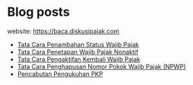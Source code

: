 # Blog posts

website: https://baca.diskusipajak.com

<!-- BLOG-POST-LIST:START -->
- [Tata Cara Penambahan Status Wajib Pajak](https://baca.diskusipajak.com/tata-cara-penambahan-status-wajib-pajak/)
- [Tata Cara Penetapan Wajib Pajak Nonaktif](https://baca.diskusipajak.com/tata-cara-penetapan-wajib-pajak-nonaktif/)
- [Tata Cara Pengaktifan Kembali Wajib Pajak](https://baca.diskusipajak.com/tata-cara-pengaktifan-kembali-wajib-pajak/)
- [Tata Cara Penghapusan Nomor Pokok Wajib Pajak &lpar;NPWP&rpar;](https://baca.diskusipajak.com/tata-cara-penghapusan-nomor-pokok-wajib-pajak-npwp/)
- [Pencabutan Pengukuhan PKP](https://baca.diskusipajak.com/pencabutan-pengukuhan-pkp/)
<!-- BLOG-POST-LIST:END -->

<!--
**kelaspajak/kelaspajak** is a ✨ _special_ ✨ repository because its `README.md` (this file) appears on your GitHub profile.

Here are some ideas to get you started:

- 🔭 I’m currently working on ...
- 🌱 I’m currently learning ...
- 👯 I’m looking to collaborate on ...
- 🤔 I’m looking for help with ...
- 💬 Ask me about ...
- 📫 How to reach me: ...
- 😄 Pronouns: ...
- ⚡ Fun fact: ...
-->
